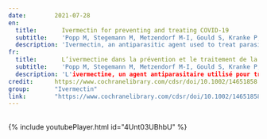 ```yaml
---
date:        2021-07-28
en:
  title:       Ivermectin for preventing and treating COVID‐19
  subtitle:    'Popp M, Stegemann M, Metzendorf M-I, Gould S, Kranke P, Meybohm P, Skoetz N, Weibel S.'
  description: 'Ivermectin, an antiparasitic agent used to treat parasitic infestations, inhibits the replication of viruses in vitro. The molecular hypothesis of ivermectin's antiviral mode of action suggests an inhibitory effect on severe acute respiratory syndrome coronavirus 2 (SARS‐CoV‐2) replication in the early stages of infection. Currently, evidence on efficacy and safety of ivermectin for prevention of SARS‐CoV‐2 infection and COVID‐19 treatment is conflicting.'
fr: 
  title:       L’ivermectine dans la prévention et le traitement de la COVID‐19
  subtitle:    'Popp M, Stegemann M, Metzendorf M-I, Gould S, Kranke P, Meybohm P, Skoetz N, Weibel S.'
  description: 'L'ivermectine, un agent antiparasitaire utilisé pour traiter les infestations parasitaires, inhibe la réplication des virus in vitro. L'hypothèse moléculaire du mode d'action antiviral de l'ivermectine suggère un effet inhibiteur sur la réplication du coronavirus 2 du syndrome respiratoire aigu sévère (SARS‐CoV‐2) dans les premiers stades de l'infection. Actuellement, les données probantes sur l'efficacité et la tolérance de l'ivermectine dans la prévention de l'infection par le SARS‐CoV‐2 et le traitement de la COVID‐19 sont contradictoires. Test'
credit:      https://www.cochranelibrary.com/cdsr/doi/10.1002/14651858.CD015017.pub2/full
group:       "Ivermectin"
link:        "https://www.cochranelibrary.com/cdsr/doi/10.1002/14651858.CD015017.pub2/epdf/full"
---
```

<object data="{{ page.link }}" style='height:calc(100vh - 400px); width: 100%' type='application/pdf'></object>
<br/>
{% include youtubePlayer.html id="4Unt03UBhbU" %}